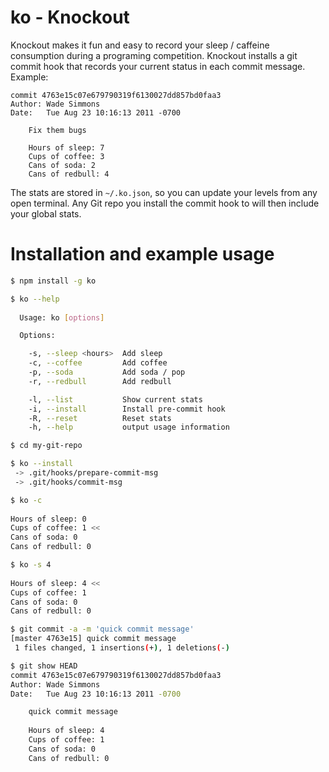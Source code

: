 # ko - Knockout

Knockout makes it fun and easy to record your sleep / caffeine consumption
during a programing competition. Knockout installs a git commit hook that
records your current status in each commit message. Example:

    commit 4763e15c07e679790319f6130027dd857bd0faa3
    Author: Wade Simmons
    Date:   Tue Aug 23 10:16:13 2011 -0700

        Fix them bugs
        
        Hours of sleep: 7
        Cups of coffee: 3
        Cans of soda: 2
        Cans of redbull: 4

The stats are stored in `~/.ko.json`, so you can update your levels from any
open terminal. Any Git repo you install the commit hook to will then include
your global stats.

# Installation and example usage

```bash
$ npm install -g ko

$ ko --help 
 
  Usage: ko [options]

  Options:

    -s, --sleep <hours>  Add sleep
    -c, --coffee         Add coffee
    -p, --soda           Add soda / pop
    -r, --redbull        Add redbull

    -l, --list           Show current stats
    -i, --install        Install pre-commit hook
    -R, --reset          Reset stats
    -h, --help           output usage information

$ cd my-git-repo

$ ko --install
 -> .git/hooks/prepare-commit-msg
 -> .git/hooks/commit-msg

$ ko -c 
 
Hours of sleep: 0
Cups of coffee: 1 <<
Cans of soda: 0
Cans of redbull: 0

$ ko -s 4 
 
Hours of sleep: 4 <<
Cups of coffee: 1
Cans of soda: 0
Cans of redbull: 0

$ git commit -a -m 'quick commit message' 
[master 4763e15] quick commit message
 1 files changed, 1 insertions(+), 1 deletions(-)

$ git show HEAD 
commit 4763e15c07e679790319f6130027dd857bd0faa3
Author: Wade Simmons
Date:   Tue Aug 23 10:16:13 2011 -0700

    quick commit message
    
    Hours of sleep: 4
    Cups of coffee: 1
    Cans of soda: 0
    Cans of redbull: 0
```
